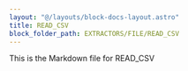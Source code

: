 ```yaml
---
layout: "@/layouts/block-docs-layout.astro"
title: READ_CSV
block_folder_path: EXTRACTORS/FILE/READ_CSV
---
```


This is the Markdown file for READ_CSV

